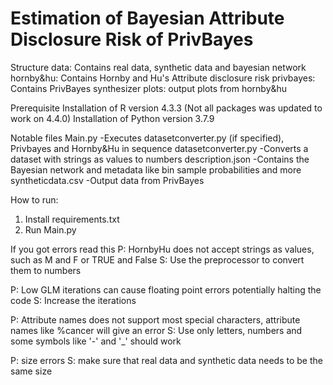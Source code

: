 # Estimation of Bayesian Attribute Disclosure Risk of PrivBayes
Structure
   data: Contains real data, synthetic data and bayesian network
   hornby&hu: Contains Hornby and Hu's Attribute disclosure risk
   privbayes: Contains PrivBayes synthesizer
   plots: output plots from hornby&hu

Prerequisite
   Installation of R       version 4.3.3 (Not all packages was updated to work on 4.4.0)
   Installation of Python  version 3.7.9

Notable files
   Main.py
      -Executes datasetconverter.py (if specified), Privbayes and Hornby&Hu in sequence
   datasetconverter.py
      -Converts a dataset with strings as values to numbers
   description.json
      -Contains the Bayesian network and metadata like bin sample probabilities and more
   syntheticdata.csv
      -Output data from PrivBayes


How to run:
1. Install requirements.txt
2. Run Main.py




If you got errors read this
   P: HornbyHu does not accept strings as values, such as M and F or TRUE and False
   S: Use the preprocessor to convert them to numbers
   
   P: Low GLM iterations can cause floating point errors potentially halting the code
   S: Increase the iterations

   P: Attribute names does not support most special characters, attribute names like %cancer will give an error
   S: Use only letters, numbers and some symbols like '-' and '_' should work
   
   P: size errors
   S: make sure that real data and synthetic data needs to be the same size
